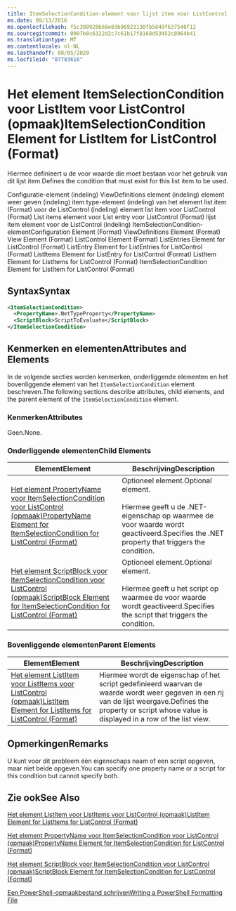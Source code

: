 ```yaml
---
title: ItemSelectionCondition-element voor lijst item voor ListControl (indeling) | Microsoft Docs
ms.date: 09/13/2016
ms.openlocfilehash: f5c388928668e03b96923130fb5849f637548f12
ms.sourcegitcommit: 0907b8c6322d2c7c61b17f8168d53452c8964b41
ms.translationtype: MT
ms.contentlocale: nl-NL
ms.lasthandoff: 08/05/2020
ms.locfileid: "87783616"
---
```

# <a name="itemselectioncondition-element-for-listitem-for-listcontrol-format"></a><span data-ttu-id="0b609-102">Het element ItemSelectionCondition voor ListItem voor ListControl (opmaak)</span><span class="sxs-lookup"><span data-stu-id="0b609-102">ItemSelectionCondition Element for ListItem for ListControl (Format)</span></span>

<span data-ttu-id="0b609-103">Hiermee definieert u de voor waarde die moet bestaan voor het gebruik van dit lijst item.</span><span class="sxs-lookup"><span data-stu-id="0b609-103">Defines the condition that must exist for this list item to be used.</span></span>

<span data-ttu-id="0b609-104">Configuratie-element (indeling) ViewDefinitions element (indeling) element weer geven (indeling) item type-element (indeling) van het element list item (Format) voor de ListControl (indeling) element list item voor ListControl (Format) List items element voor List entry voor ListControl (Format) lijst item element voor de ListControl (indeling) ItemSelectionCondition-element</span><span class="sxs-lookup"><span data-stu-id="0b609-104">Configuration Element (Format) ViewDefinitions Element (Format) View Element (Format) ListControl Element (Format) ListEntries Element for ListControl (Format) ListEntry Element for ListEntries for ListControl (Format) ListItems Element for ListEntry for ListControl (Format) ListItem Element for ListItems for ListControl (Format) ItemSelectionCondition Element for ListItem for ListControl (Format)</span></span>

## <a name="syntax"></a><span data-ttu-id="0b609-105">Syntax</span><span class="sxs-lookup"><span data-stu-id="0b609-105">Syntax</span></span>

```xml
<ItemSelectionCondition>
  <PropertyName>.NetTypeProperty</PropertyName>
  <ScriptBlock>ScriptToEvaluate</ScriptBlock>
</ItemSelectionCondition>
```

## <a name="attributes-and-elements"></a><span data-ttu-id="0b609-106">Kenmerken en elementen</span><span class="sxs-lookup"><span data-stu-id="0b609-106">Attributes and Elements</span></span>

<span data-ttu-id="0b609-107">In de volgende secties worden kenmerken, onderliggende elementen en het bovenliggende element van het `ItemSelectionCondition` element beschreven.</span><span class="sxs-lookup"><span data-stu-id="0b609-107">The following sections describe attributes, child elements, and the parent element of the `ItemSelectionCondition` element.</span></span>

### <a name="attributes"></a><span data-ttu-id="0b609-108">Kenmerken</span><span class="sxs-lookup"><span data-stu-id="0b609-108">Attributes</span></span>

<span data-ttu-id="0b609-109">Geen.</span><span class="sxs-lookup"><span data-stu-id="0b609-109">None.</span></span>

### <a name="child-elements"></a><span data-ttu-id="0b609-110">Onderliggende elementen</span><span class="sxs-lookup"><span data-stu-id="0b609-110">Child Elements</span></span>

|<span data-ttu-id="0b609-111">Element</span><span class="sxs-lookup"><span data-stu-id="0b609-111">Element</span></span>|<span data-ttu-id="0b609-112">Beschrijving</span><span class="sxs-lookup"><span data-stu-id="0b609-112">Description</span></span>|
|-------------|-----------------|
|[<span data-ttu-id="0b609-113">Het element PropertyName voor ItemSelectionCondition voor ListControl (opmaak)</span><span class="sxs-lookup"><span data-stu-id="0b609-113">PropertyName Element for ItemSelectionCondition for ListControl (Format)</span></span>](./propertyname-element-for-itemselectioncondition-for-listcontrol-format.md)|<span data-ttu-id="0b609-114">Optioneel element.</span><span class="sxs-lookup"><span data-stu-id="0b609-114">Optional element.</span></span><br /><br /> <span data-ttu-id="0b609-115">Hiermee geeft u de .NET-eigenschap op waarmee de voor waarde wordt geactiveerd.</span><span class="sxs-lookup"><span data-stu-id="0b609-115">Specifies the .NET property that triggers the condition.</span></span>|
|[<span data-ttu-id="0b609-116">Het element ScriptBlock voor ItemSelectionCondition voor ListControl (opmaak)</span><span class="sxs-lookup"><span data-stu-id="0b609-116">ScriptBlock Element for ItemSelectionCondition for ListControl (Format)</span></span>](./scriptblock-element-for-itemselectioncondition-for-listcontrol-format.md)|<span data-ttu-id="0b609-117">Optioneel element.</span><span class="sxs-lookup"><span data-stu-id="0b609-117">Optional element.</span></span><br /><br /> <span data-ttu-id="0b609-118">Hiermee geeft u het script op waarmee de voor waarde wordt geactiveerd.</span><span class="sxs-lookup"><span data-stu-id="0b609-118">Specifies the script that triggers the condition.</span></span>|

### <a name="parent-elements"></a><span data-ttu-id="0b609-119">Bovenliggende elementen</span><span class="sxs-lookup"><span data-stu-id="0b609-119">Parent Elements</span></span>

|<span data-ttu-id="0b609-120">Element</span><span class="sxs-lookup"><span data-stu-id="0b609-120">Element</span></span>|<span data-ttu-id="0b609-121">Beschrijving</span><span class="sxs-lookup"><span data-stu-id="0b609-121">Description</span></span>|
|-------------|-----------------|
|[<span data-ttu-id="0b609-122">Het element ListItem voor ListItems voor ListControl (opmaak)</span><span class="sxs-lookup"><span data-stu-id="0b609-122">ListItem Element for ListItems for ListControl (Format)</span></span>](./listitem-element-for-listitems-for-listcontrol-format.md)|<span data-ttu-id="0b609-123">Hiermee wordt de eigenschap of het script gedefinieerd waarvan de waarde wordt weer gegeven in een rij van de lijst weergave.</span><span class="sxs-lookup"><span data-stu-id="0b609-123">Defines the property or script whose value is displayed in a row of the list view.</span></span>|

## <a name="remarks"></a><span data-ttu-id="0b609-124">Opmerkingen</span><span class="sxs-lookup"><span data-stu-id="0b609-124">Remarks</span></span>

<span data-ttu-id="0b609-125">U kunt voor dit probleem één eigenschaps naam of een script opgeven, maar niet beide opgeven.</span><span class="sxs-lookup"><span data-stu-id="0b609-125">You can specify one property name or a script for this condition but cannot specify both.</span></span>

## <a name="see-also"></a><span data-ttu-id="0b609-126">Zie ook</span><span class="sxs-lookup"><span data-stu-id="0b609-126">See Also</span></span>

[<span data-ttu-id="0b609-127">Het element ListItem voor ListItems voor ListControl (opmaak)</span><span class="sxs-lookup"><span data-stu-id="0b609-127">ListItem Element for ListItems for ListControl (Format)</span></span>](./listitem-element-for-listitems-for-listcontrol-format.md)

[<span data-ttu-id="0b609-128">Het element PropertyName voor ItemSelectionCondition voor ListControl (opmaak)</span><span class="sxs-lookup"><span data-stu-id="0b609-128">PropertyName Element for ItemSelectionCondition for ListControl (Format)</span></span>](./propertyname-element-for-itemselectioncondition-for-listcontrol-format.md)

[<span data-ttu-id="0b609-129">Het element ScriptBlock voor ItemSelectionCondition voor ListControl (opmaak)</span><span class="sxs-lookup"><span data-stu-id="0b609-129">ScriptBlock Element for ItemSelectionCondition for ListControl (Format)</span></span>](./scriptblock-element-for-itemselectioncondition-for-listcontrol-format.md)

[<span data-ttu-id="0b609-130">Een PowerShell-opmaakbestand schrijven</span><span class="sxs-lookup"><span data-stu-id="0b609-130">Writing a PowerShell Formatting File</span></span>](./writing-a-powershell-formatting-file.md)
